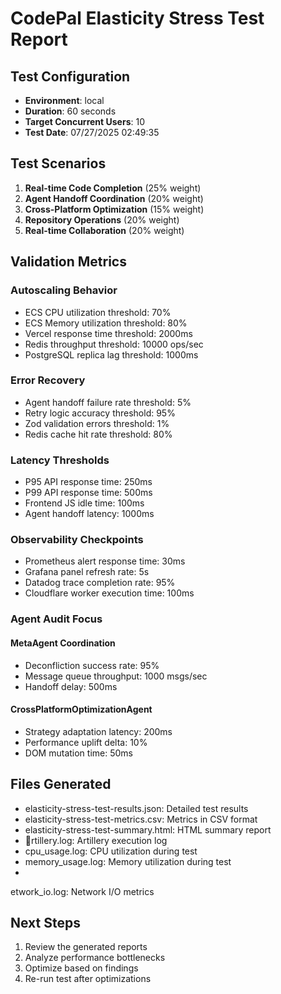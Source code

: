 ﻿# CodePal Elasticity Stress Test Report

## Test Configuration
- **Environment**: local
- **Duration**: 60 seconds
- **Target Concurrent Users**: 10
- **Test Date**: 07/27/2025 02:49:35

## Test Scenarios
1. **Real-time Code Completion** (25% weight)
2. **Agent Handoff Coordination** (20% weight)
3. **Cross-Platform Optimization** (15% weight)
4. **Repository Operations** (20% weight)
5. **Real-time Collaboration** (20% weight)

## Validation Metrics

### Autoscaling Behavior
- ECS CPU utilization threshold: 70%
- ECS Memory utilization threshold: 80%
- Vercel response time threshold: 2000ms
- Redis throughput threshold: 10000 ops/sec
- PostgreSQL replica lag threshold: 1000ms

### Error Recovery
- Agent handoff failure rate threshold: 5%
- Retry logic accuracy threshold: 95%
- Zod validation errors threshold: 1%
- Redis cache hit rate threshold: 80%

### Latency Thresholds
- P95 API response time: 250ms
- P99 API response time: 500ms
- Frontend JS idle time: 100ms
- Agent handoff latency: 1000ms

### Observability Checkpoints
- Prometheus alert response time: 30ms
- Grafana panel refresh rate: 5s
- Datadog trace completion rate: 95%
- Cloudflare worker execution time: 100ms

### Agent Audit Focus
#### MetaAgent Coordination
- Deconfliction success rate: 95%
- Message queue throughput: 1000 msgs/sec
- Handoff delay: 500ms

#### CrossPlatformOptimizationAgent
- Strategy adaptation latency: 200ms
- Performance uplift delta: 10%
- DOM mutation time: 50ms

## Files Generated
- elasticity-stress-test-results.json: Detailed test results
- elasticity-stress-test-metrics.csv: Metrics in CSV format
- elasticity-stress-test-summary.html: HTML summary report
- rtillery.log: Artillery execution log
- cpu_usage.log: CPU utilization during test
- memory_usage.log: Memory utilization during test
- 
etwork_io.log: Network I/O metrics

## Next Steps
1. Review the generated reports
2. Analyze performance bottlenecks
3. Optimize based on findings
4. Re-run test after optimizations
